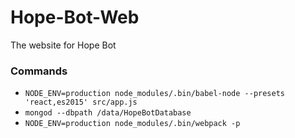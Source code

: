 # Hope-Bot-Web
The website for Hope Bot

### Commands ###
* ```NODE_ENV=production node_modules/.bin/babel-node --presets 'react,es2015' src/app.js```
* ```mongod --dbpath /data/HopeBotDatabase```
* ```NODE_ENV=production node_modules/.bin/webpack -p```
